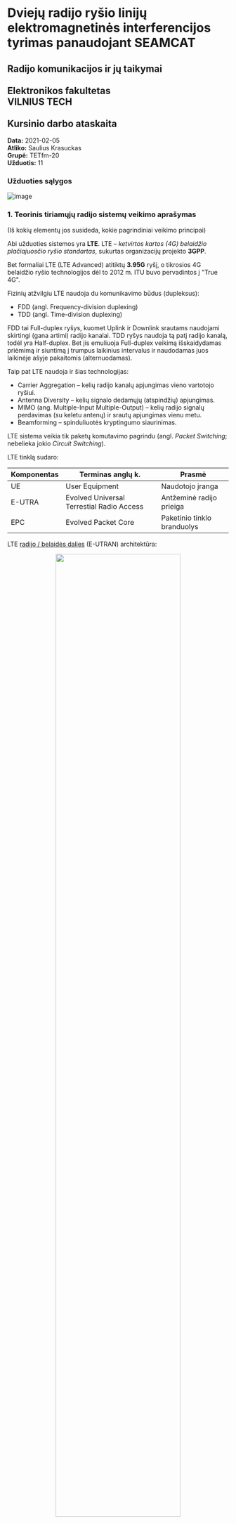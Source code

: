 # Dviejų radijo ryšio linijų elektromagnetinės interferencijos tyrimas panaudojant SEAMCAT
## Radijo komunikacijos ir jų taikymai <br /> <br /> Elektronikos fakultetas <br /> VILNIUS TECH <br /> <br /> Kursinio darbo ataskaita

**Data:** 2021-02-05  
**Atliko:** Saulius Krasuckas  
**Grupė:** TETfm-20  
**Užduotis:** 11  

### Užduoties sąlygos

![image](https://user-images.githubusercontent.com/74717106/103891375-64e57880-50f2-11eb-9270-1948213ee201.png)

### 1. Teorinis tiriamųjų radijo sistemų veikimo aprašymas
(Iš kokių elementų jos susideda, kokie pagrindiniai veikimo principai)

Abi užduoties sistemos yra **LTE**. LTE – _ketvirtos kartos (4G) belaidžio plačiajuosčio ryšio standartas_, sukurtas organizacijų projekto **3GPP**.

Bet formaliai LTE (LTE Advanced) atitiktų **3.95G** ryšį, o tikrosios 4G belaidžio ryšio technologijos dėl to 2012 m. ITU buvo pervadintos į "True 4G".

Fizinių atžvilgiu LTE naudoja du komunikavimo būdus (dupleksus):

- FDD (angl. Frequency-division duplexing)
- TDD (angl. Time-division duplexing)

FDD tai Full-duplex ryšys, kuomet Uplink ir Downlink srautams naudojami skirtingi (gana artimi) radijo kanalai.
TDD ryšys naudoja tą patį radijo kanalą, todėl yra Half-duplex. Bet jis emuliuoja Full-duplex veikimą išskaidydamas priėmimą ir siuntimą į trumpus laikinius intervalus ir naudodamas juos laikinėje ašyje pakaitomis (alternuodamas).

Taip pat LTE naudoja ir šias technologijas:

- Carrier Aggregation – kelių radijo kanalų apjungimas vieno vartotojo ryšiui.
- Antenna Diversity – kelių signalo dedamųjų (atspindžių) apjungimas.
- MIMO (ang. Multiple-Input Multiple-Output) – kelių radijo signalų perdavimas (su keletu antenų) ir srautų apjungimas vienu metu.
- Beamforming – spinduliuotės kryptingumo siaurinimas.

LTE sistema veikia tik paketų komutavimo pagrindu (angl. _Packet Switching_; nebelieka jokio _Circuit Switching_).

LTE tinklą sudaro:

| Komponentas | Terminas anglų k.                         | Prasmė
|-------------|-------------------------------------------|----------------------------
| UE          | User Equipment                            | Naudotojo įranga
| E-UTRA      | Evolved Universal Terrestial Radio Access | Antžeminė radijo prieiga
| EPC         | Evolved Packet Core                       | Paketinio tinklo branduolys

LTE [radijo / belaidės dalies](https://www.researchgate.net/profile/Liljana_Gavrilovska/publication/277215242/figure/fig4/AS:669299148603409@1536584760155/LTE-RAN-architecture-including-femtocells-HeNBs-and-network-management.png) (E-UTRAN) architektūra:

<p align="center">
<img src="https://user-images.githubusercontent.com/74717106/107157338-480bc180-698c-11eb-9a96-148d7b50d648.png" width="75%">
</p>

| Komponentas  | Terminas anglų k.                         | Prasmė
|--------------|-------------------------------------------|---------------------------
| eNB, eNodeB  | Evolved Node B                            | Bazinė stotis
| HeNB         | Home eNodeB                               | Femtocelės bazinė stotis
| OMC          | Operation and Maintenance Center          | RAN valdymo centras

LTE [kabelinės / paketinės / IP dalies](https://www.netmanias.com/en/?m=attach&no=23081) (EPC) architektūra:

<p align="center">
<img src="https://user-images.githubusercontent.com/74717106/107157437-c7999080-698c-11eb-9879-1597843e37ab.png" width="85%">
</p>

| Komponentas  | Terminas anglų k.                         | Prasmė
|--------------|-------------------------------------------|---------------------------
| MME          | Mobility Management Entity                | Radijo prieigos valdymo mazgas
| HSS          | Home Subscriber Server                    | Operatoriaus abonentų DB servisas
| Serving GW   | Serving Gateway                           | UE prisijungimo šliuzas
| DPI          | Deep Packet Inspection                    | Paketų (L7) inspektavimas
| PDN          | Packet Data Network                       | Išorinis paketinis tinklas, internetas
| PGW          | PDN Gateway                               | Internetinis šliuzas
| PCRF         | Policy Control and Charging Rules Function| Veiklos valdymas (įsk. QoS) ir apmokestinimas
| SPR          | Subscriber Profile Repositories           | Abonentų profilių saugykla
| OCS          | Online Charging System                    | Apmokestinimo ir kreditingumo valdymo mazgas
| OFCS         | Offline Charging system                   | CDR generatorius
| CDR          | Charging Data Records                     | Apmokestinimo (įvykių) įrašai


### 2. Kokios dažnių juostos yra priskirtos ir naudojamos tiriamųjų radijo ryšio sistemų

Dažnius pasirinkau pagal **3GPP TS 36.101** version 15.9.0 Release 15:  
[https://www.etsi.org/deliver/etsi_ts/136100_136199/136101/15.09.00_60/ts_136101v150900p.pdf](https://www.etsi.org/deliver/etsi_ts/136100_136199/136101/15.09.00_60/ts_136101v150900p.pdf#page=4)

> Table 5.5-1 E-UTRA operating bands

| E-UTRA Operating Band | Uplink (UL) operating band<br/>BS receive<br/>UE transmit | Downlink (DL) operating band<br/>BS transmit<br/>UE receive | Duplex Mode |
| :-------------------: | :-------------------------------------------------------: | :---------------------------------------------------------: |-------------|
|                       | **F_UL_low – F_UL_high**                                  | **F_DL_low – F_DL_high**                                    |             |
| 38                    | 2570 MHz – 2620 MHz                                       | 2570 MHz – 2620 MHz                                         | TDD         |
| 7                     | 2500 MHz – 2570 MHz                                       | 2620 MHz – 2690 MHz                                         | FDD         |

Ir pagal LR **RRT** įsakymą:  

**DĖL NACIONALINĖS RADIJO DAŽNIŲ PASKIRSTYMO LENTELĖS IR RADIJO DAŽNIŲ NAUDOJIMO PLANO PATVIRTINIMO IR KAI KURIŲ LIETUVOS RESPUBLIKOS RYŠIŲ REGULIAVIMO TARNYBOS DIREKTORIAUS ĮSAKYMŲ PRIPAŽINIMO NETEKUSIAIS GALIOS**  

Priėmimo data: 2016 m. birželio 21 d. Nr. 1V-698  
Galiojanti suvestinė redakcija (nuo 2020-09-15)  
[https://www.e-tar.lt/portal/lt/legalAct/6e718fd037a011e69101aaab2992cbcd/asr](https://www.e-tar.lt/portal/lt/legalAct/6e718fd037a011e69101aaab2992cbcd/asr#:~:text=2570)

![image](https://user-images.githubusercontent.com/74717106/107042269-3d093380-67ca-11eb-8960-5c4132b32fbd.png)

Tai 38-ta ir 7-ta **E-UTRA** juostos.

### 3. Pagrindiniai radijo ryšio sistemų parametrai

Dažnius, kadangi juostos nepersidengia, parinkau tarpusavyje pačius artimiausius:
- TDD DL juosta: 2570 MHz – 2620 MHz
- FDD UL juosta: 2500 MHz – 2570 MHz

_Worst-case_ bus, kai vieno TDD DL kanalo „apačia“ sutaps su FDD kanalo viršumi: **2570 MHz**.  
Prie šios ribos pridėjus ir iš jos atėmus po pusę kanalo pločio (10 MHz), gaunu **2580** ir **2560** MHz.  

Trukdančiosios BS galia ir antenų aukščiai imti iš realios Telia įrangos (Huawei) specifikacijų.  
Trukdomosios UE galia imta iš ETSI ataskaitos:  
[ETSI TS 136 101 V14.3.0 (2017-04)](https://www.etsi.org/deliver/etsi_ts/136100_136199/136101/14.03.00_60/ts_136101v140300p.pdf)

| Parametras      | Interfering Link Tx <br/> TDD BS   | Interfering Link Rx <br/> TDD UE   | Victim Link Tx <br/> FDD UE   | Victim Link Rx <br/> FDD BS   |
|-----------------|------------------------------------|------------------------------------|-------------------------------|-------------------------------|
| Dažnis          | 2580 MHz                           | t. p.                              | 2560 MHz                      | t. p.                         |
| Galia           | 2\*40 W = ~49 dBm                  | -                                  | 23 dBm                        | -                             |
| Antenos aukštis | 67 m                               | 1.5 m                              | 1.5 m                         | 31.5 m                        |

### 4. Modeliavimo scenarijaus aprašymas
(kaip išdėstomos radijo ryšio sistemų Tx ir Rx, kokie atstumai, padengimo zonos ir t.t.)

Mėginu modeliuoti judrųjį ryšį savo tėviškėje, vienkiemyje Katlėriuose (Utenos raj.)

Interfering Link naudoja LTE-2600 TDD ryšį:
- Tx yra bazinė stotis (Telia 624_Pramones_11_Utena, tarkime, nes neturiu tikslių Mezon duomenų)
- Rx yra judrioji stotis (Saulius, nešiojamas modemas Huawei E5573s-606)
- atstumas 7460 m.
- skersinis atstumas kambaryje: 3 m.
- Padengimo zona: 8 km.

Victim Link naudoja LTE-2600 FDD ryšį: 
- Tx yra judrioji stotis (Kazys, Nokia 3310 4G)
- Rx yra bazinė stotis (Telia 7AF_Medeniai_VB)
- atstumas 3970 km.
- skersinio judėjimo atstumas kambaryje: 3 m.

Atstumas tarp Interfering Tx ir Victim Rx: 3510 m.  
Victim Link bazinė stotis atsiduria beveik Interfering Link viduryje.

Kitus parametrus pasirenku pagal literatūrą ir Seamcat instrukcijas:
- [ECC Report 187](https://docdb.cept.org/download/d8623f8a-1ff1/CEPTREP063.pdf)
- [CEPT Report 63](https://docdb.cept.org/download/090b56ac-eee8/ECCREP187.PDF)

| Parametras             | Interfering Link Tx <br/> TDD BS   | Interfering Link Rx <br/> TDD UE   | Victim Link Tx <br/> FDD UE   | Victim Link Rx <br/> FDD BS   |
|------------------------|------------------------------------|------------------------------------|-------------------------------|-------------------------------|
| Azimuth ref., °        | 50                                 | 0                                  | 0                             | 20                            |
| Noise floor, dBm       | -                                  | -92                                | -                             | -96                           |
| Sensitivity Floor, dBm | -                                  | -94                                | -                             | -101.5                        |
| Reception Bandw., kHz  | -                                  | 18.000                             | -                             | 18.000                        |
| Interference Crit., dB | -                                  | C/I = 12                           | -                             | C/I = 12                      |
| Path azimuth, °        | -                                  | 0 – 0.0230412                      | -                             | 0 - 0.04329656                |
| Coverage Radius, m.    | 8000                               | -                                  | -                             | 6000                          |
| Path Distance Factor   | -                                  | 0.9325                             | -                             | 0.661666667                   |
| Propagation Model      | -                                  | Extended Hata                      | -                             | Extended Hata                 |
| Local environment      | Outdoor                            | Indoor                             | Indoor                        | Outdoor                       |
| General enironment     | -                                  | Rural                              | -                             | Rural                         |

### 5. Interferencijos kriterijaus, sklidimo modelio pasirinkimo logika.

Renkuosi C/I kriterijų, nes abi sistemos yra judriojo ryšio. Vertė = 12 dB.

Sklidimo modelį Victim ir Interfering sistemoms parinkau **Extendeda Hata** pagal kaimišką vietovę (be didesnių užstatymų) bei dažnių ir atstumų ruožus: 30 MHz – 3 GHz, ir iki 40 km.  

Sklidimo modelis tarp trukdančiojo siųstuvo ir trukdomojo imtuvo – "ITU-R P.1546-4 land", nes abi BS įrengtos pakankamai aukštai.  

Šį modelį būčiau dėl kalvotos vietovės būčiau išmėginęs ir abiems tiesioginiams linkams (Victim ir Interfering), bet pritrūkau duomenų apie kalvotumą bei miškų aukščius.  

**Relative positioning of Interfering Link** nustatymai:  

Kadangi trukdo bazinė stotis bazinei stočiai (nejudantys objektai), čia pasirinkau:
- _Mode_ = "None"
- _Number of active transmitters_ = 1

### 6. Pirminio modeliavimo rezultato (Probability of interference) pristatymas.

Deja, simuliacijai nepatinka "Unwanted emissions range:"  
![klaida](https://user-images.githubusercontent.com/74717106/107274842-a2268880-6a59-11eb-8890-6eb457a63562.png)

Parenku Interfering Link siųstuvo _Unwanted Emission Mask_ pagal
[ECC Report 249](https://docdb.cept.org/download/32604bf0-7ac0/ECCRep249.pdf):

![Screenshot from 2021-02-08 20-09-58](https://user-images.githubusercontent.com/74717106/107262738-9763f780-6a49-11eb-9112-5402b00c3a20.png)


### 7. Pasiūlymai, kaip galima koreguoti radijo ryšio sistemas
(kad sumažintume probability of interference, pvz., nuo 100% iki 5% ar 0%)

Trūksta.

### 8. Išvados
(ar sistemos yra elektromagnetiškai suderinamos, ir kokia konfigūracija būtina)

Trūksta.
